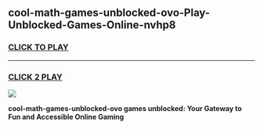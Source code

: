 
## cool-math-games-unblocked-ovo-Play-Unblocked-Games-Online-nvhp8
<h3>
<a href="https://premium76.site?title=cool-math-games-unblocked-ovo&ref=25A">CLICK TO PLAY</a></h3>
<hr>

<h3>
<a href="https://premium76.site?title=cool-math-games-unblocked-ovo&ref=25A">CLICK 2 PLAY</a>
  
</h3>

<a href="https://premium76.site?title=cool-math-games-unblocked-ovo&ref=25A"><img src="https://clearcache.store/games.png"></a>


**cool-math-games-unblocked-ovo games unblocked: Your Gateway to Fun and Accessible Online Gaming**
